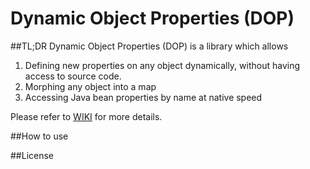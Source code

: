 # Dynamic Object Properties (DOP)
##TL;DR
Dynamic Object Properties (DOP) is a library which allows
1. Defining new properties on any object dynamically, without having access to source code.
1. Morphing any object into a map
1. Accessing Java bean properties by name at native speed

Please refer to [WIKI]() for more details.

##How to use

##License

